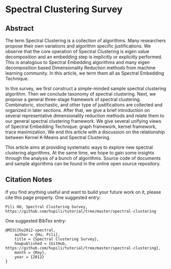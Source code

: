 # Spectral Clustering Survey

## Abstract

The term Spectral Clustering is a collection of algorithms.
Many researchers propose their own variations and
algorithm specific justifications. We observe that
the core operation of Spectral Clustering is eigen value
decomposition and an embedding step is implicitly or
explicitly performed. This is analogous to Spectral Embedding
algorithms and many eigen decomposition based Dimensionality
Reduction methods from machine learning community. In
this article, we term them all as Spectral Embedding
Technique.

In this survey, we first construct a simple-minded
sample spectral clustering algorithm.
Then we conclude taxonomy of spectral clustering.
Next, we propose
a general three-stage framework of spectral clustering.
Combinatoric, stochastic, and other type of justifications
are collected and organized in later sections.
After that, we give a brief introduction on
several representative dimensionality
reduction methods and relate them to our general
spectral clustering framework.
We give several unifying views of Spectral Embedding
Technique: graph framework, kernel framework,
trace maximization. We end this article with
a discussion on the relationship between
Kernel K-Means and Spectral Clustering.

This article aims at providing systematic ways
to explore new spectral clustering algorithms.
At the same time, we hope to gain some insights
through the analysis of a bunch of algorithms.
Source code of documents and sample algorithms can be found
in the online open source repository.





## Citation Notes

If you find anything useful and want to build 
your future work on it, please cite this page properly. 
One suggested entry:

```
Pili HU, Spectral Clustering Survey, https://github.com/hupili/tutorial/tree/master/spectral-clustering
```

One suggested BibTex entry:

```
@MISC{hu2012-spectral,
	author = {Hu, Pili},
	title = {Spectral Clustering Survey},
	howpublished = {GitHub, https://github.com/hupili/tutorial/tree/master/spectral-clustering},
	month = {May},
	year = {2012}
}
```
